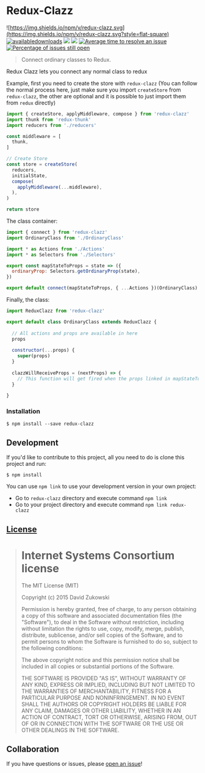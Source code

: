 # Redux-Clazz 
![https://img.shields.io/npm/v/redux-clazz.svg](https://img.shields.io/npm/v/redux-clazz.svg?style=flat-square) [![availabledownloads](https://img.shields.io/npm/dt/redux-clazz.svg?maxAge=2592000&style=flat-square)](https://npm-stat.com/charts.html?package=redux-clazz) [![](https://img.shields.io/github/issues-raw/tripss/redux-clazz.svg?style=flat-square)](https://github.com/tripss/redux-clazz/issues) [![](https://img.shields.io/david/tripss/redux-clazz.svg?style=flat-square)](https://david-dm.org/tripss/redux-clazz#info=dependencies)
[![Average time to resolve an issue](http://isitmaintained.com/badge/resolution/tripss/redux-clazz.svg)](http://isitmaintained.com/project/tripss/redux-clazz "Average time to resolve an issue") [![Percentage of issues still open](http://isitmaintained.com/badge/open/tripss/redux-clazz.svg)](http://isitmaintained.com/project/tripss/redux-clazz "Percentage of issues still open")

> Connect ordinary classes to Redux.

Redux Clazz lets you connect any normal class to redux

Example, first you need to create the store with `redux-clazz` (You can follow the normal process here, just make sure you import `createStore` from `redux-clazz`, the other are optional and it is possible to just import them from `redux` directly)
```js
import { createStore, applyMiddleware, compose } from 'redux-clazz'
import thunk from 'redux-thunk'
import reducers from './reducers'

const middleware = [
  thunk,
]

// Create Store
const store = createStore(
  reducers,
  initialState,
  compose(
    applyMiddleware(...middleware),
  ),
)

return store

```

The class container:
```js
import { connect } from 'redux-clazz'
import OrdinaryClass from './OrdinaryClass'

import * as Actions from './Actions'
import * as Selectors from './Selectors'

export const mapStateToProps = state => ({
  ordinaryProp: Selectors.getOrdinaryProp(state),
})

export default connect(mapStateToProps, { ...Actions })(OrdinaryClass)

```

Finally, the class:
```js
import ReduxClazz from 'redux-clazz'

export default class OrdinaryClass extends ReduxClazz {
  
  // All actions and props are available in here
  props
  
  constructor(...props) {
    super(props)
  }
  
  clazzWillReceiveProps = (nextProps) => {
    // This function will get fired when the props linked in mapStateToProps get updated ed
  }
  
}
```

### Installation
```shell
$ npm install --save redux-clazz
```

## Development

If you'd like to contribute to this project, all you need to do is clone
this project and run:

```shell
$ npm install
```
You can use `npm link` to use your development version in your own project:
- Go to `redux-clazz` directory and execute command `npm link`
- Go to your project directory and execute command `npm link redux-clazz`

## [License](https://github.com/tripss/redux-clazz/blob/master/LICENSE)

> Internet Systems Consortium license
> ===================================
>
> The MIT License (MIT)
>  
> Copyright (c) 2015 David Zukowski
>  
> Permission is hereby granted, free of charge, to any person obtaining a copy
> of this software and associated documentation files (the "Software"), to deal
> in the Software without restriction, including without limitation the rights
> to use, copy, modify, merge, publish, distribute, sublicense, and/or sell
> copies of the Software, and to permit persons to whom the Software is
> furnished to do so, subject to the following conditions:
>  
> The above copyright notice and this permission notice shall be included in all
> copies or substantial portions of the Software.
>  
> THE SOFTWARE IS PROVIDED "AS IS", WITHOUT WARRANTY OF ANY KIND, EXPRESS OR
> IMPLIED, INCLUDING BUT NOT LIMITED TO THE WARRANTIES OF MERCHANTABILITY,
> FITNESS FOR A PARTICULAR PURPOSE AND NONINFRINGEMENT. IN NO EVENT SHALL THE
> AUTHORS OR COPYRIGHT HOLDERS BE LIABLE FOR ANY CLAIM, DAMAGES OR OTHER
> LIABILITY, WHETHER IN AN ACTION OF CONTRACT, TORT OR OTHERWISE, ARISING FROM,
> OUT OF OR IN CONNECTION WITH THE SOFTWARE OR THE USE OR OTHER DEALINGS IN THE
> SOFTWARE.

## Collaboration

If you have questions or issues, please [open an issue](https://github.com/TriPSs/redux-clazz/issues)!